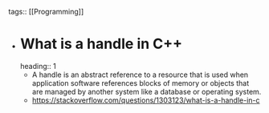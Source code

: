 tags:: [[Programming]]
- # What is a handle in C++
  heading:: 1
	- A handle is an abstract reference to a resource that is used when application software references blocks of memory or objects that are managed by another system like a database or operating system.
	- https://stackoverflow.com/questions/1303123/what-is-a-handle-in-c